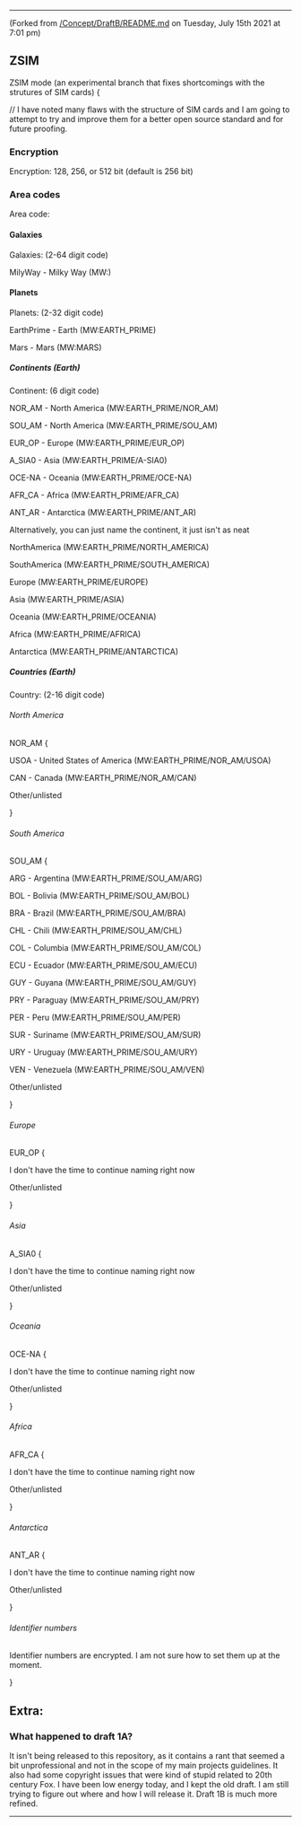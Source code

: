 
***

(Forked from [/Concept/DraftB/README.md](/Concept/DraftB/README.md) on Tuesday, July 15th 2021 at 7:01 pm)

## ZSIM 

ZSIM mode (an experimental branch that fixes shortcomings with the strutures of SIM cards) {
	
  // I have noted many flaws with the structure of SIM cards and I am going to attempt to try and improve them for a better open source standard and for future proofing.
  
### Encryption
 
  Encryption: 128, 256, or 512 bit (default is 256 bit)
	
### Area codes

  Area code:

#### Galaxies

  Galaxies: (2-64 digit code)
	
  MilyWay - Milky Way (MW:)
	
#### Planets

  Planets: (2-32 digit code)
	
  EarthPrime - Earth (MW:EARTH_PRIME)
	
  Mars - Mars (MW:MARS)
	
##### Continents (Earth)

  Continent: (6 digit code)
	
  NOR_AM - North America (MW:EARTH_PRIME/NOR_AM)
	
  SOU_AM - North America (MW:EARTH_PRIME/SOU_AM)
	
  EUR_OP - Europe (MW:EARTH_PRIME/EUR_OP)
	
  A_SIA0 - Asia (MW:EARTH_PRIME/A-SIA0)
	
  OCE-NA - Oceania (MW:EARTH_PRIME/OCE-NA)
	
  AFR_CA - Africa (MW:EARTH_PRIME/AFR_CA)
	
  ANT_AR - Antarctica (MW:EARTH_PRIME/ANT_AR)
	
  Alternatively, you can just name the continent, it just isn't as neat
	
  NorthAmerica (MW:EARTH_PRIME/NORTH_AMERICA)
	
  SouthAmerica (MW:EARTH_PRIME/SOUTH_AMERICA)
	
  Europe (MW:EARTH_PRIME/EUROPE)
	
  Asia (MW:EARTH_PRIME/ASIA)
	
  Oceania (MW:EARTH_PRIME/OCEANIA)
	
  Africa (MW:EARTH_PRIME/AFRICA)
	
  Antarctica (MW:EARTH_PRIME/ANTARCTICA)
	
##### Countries (Earth)

  Country: (2-16 digit code)	
  
###### North America

  NOR_AM {
	
  USOA - United States of America (MW:EARTH_PRIME/NOR_AM/USOA)
	
  CAN - Canada (MW:EARTH_PRIME/NOR_AM/CAN)
	
  Other/unlisted
	
  }

###### South America

  SOU_AM {
	
  ARG - Argentina (MW:EARTH_PRIME/SOU_AM/ARG)
  
  BOL - Bolivia (MW:EARTH_PRIME/SOU_AM/BOL)
	
  BRA - Brazil (MW:EARTH_PRIME/SOU_AM/BRA)
  
  CHL - Chili (MW:EARTH_PRIME/SOU_AM/CHL)
	
  COL - Columbia (MW:EARTH_PRIME/SOU_AM/COL)
  
  ECU - Ecuador (MW:EARTH_PRIME/SOU_AM/ECU)
	
  GUY - Guyana (MW:EARTH_PRIME/SOU_AM/GUY)
	
  PRY - Paraguay (MW:EARTH_PRIME/SOU_AM/PRY)
	
  PER - Peru (MW:EARTH_PRIME/SOU_AM/PER)
	
  SUR - Suriname (MW:EARTH_PRIME/SOU_AM/SUR)
	
  URY - Uruguay (MW:EARTH_PRIME/SOU_AM/URY)
	
  VEN - Venezuela (MW:EARTH_PRIME/SOU_AM/VEN)
	
  Other/unlisted
	
  }
	
###### Europe

  EUR_OP {
	
  I don't have the time to continue naming right now
	
  Other/unlisted
	
  }
	
###### Asia

  A_SIA0 {
	
  I don't have the time to continue naming right now
	
  Other/unlisted
	
  }
  
###### Oceania

  OCE-NA {
	
  I don't have the time to continue naming right now
	
  Other/unlisted
	
  }
	
###### Africa

  AFR_CA {
	
  I don't have the time to continue naming right now
	
  Other/unlisted
	
  }
	
###### Antarctica

  ANT_AR {
  
  I don't have the time to continue naming right now
	
  Other/unlisted
	
  }
  
###### Identifier numbers

Identifier numbers are encrypted. I am not sure how to set them up at the moment.

}

## Extra:

### What happened to draft 1A?

It isn't being released to this repository, as it contains a rant that seemed a bit unprofessional and not in the scope of my main projects guidelines. It also had some copyright issues that were kind of stupid related to 20th century Fox. I have been low energy today, and I kept the old draft. I am still trying to figure out where and how I will release it. Draft 1B is much more refined.
  
***
